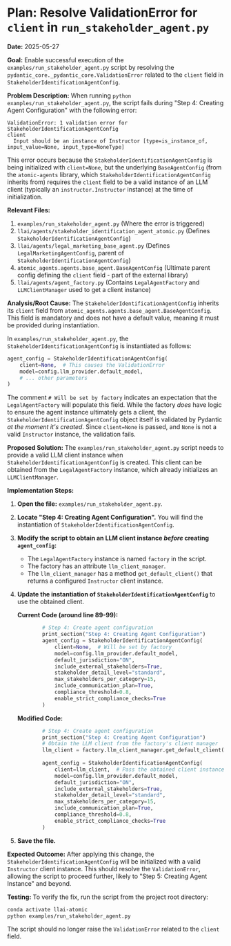 # Plan: Resolve ValidationError for `client` in `run_stakeholder_agent.py`

**Date:** 2025-05-27

**Goal:**
Enable successful execution of the `examples/run_stakeholder_agent.py` script by resolving the `pydantic_core._pydantic_core.ValidationError` related to the `client` field in `StakeholderIdentificationAgentConfig`.

**Problem Description:**
When running `python examples/run_stakeholder_agent.py`, the script fails during "Step 4: Creating Agent Configuration" with the following error:

```
ValidationError: 1 validation error for StakeholderIdentificationAgentConfig
client
  Input should be an instance of Instructor [type=is_instance_of, input_value=None, input_type=NoneType]
```

This error occurs because the `StakeholderIdentificationAgentConfig` is being initialized with `client=None`, but the underlying `BaseAgentConfig` (from the `atomic-agents` library, which `StakeholderIdentificationAgentConfig` inherits from) requires the `client` field to be a valid instance of an LLM client (typically an `instructor.Instructor` instance) at the time of initialization.

**Relevant Files:**
1.  `examples/run_stakeholder_agent.py` (Where the error is triggered)
2.  `llai/agents/stakeholder_identification_agent_atomic.py` (Defines `StakeholderIdentificationAgentConfig`)
3.  `llai/agents/legal_marketing_base_agent.py` (Defines `LegalMarketingAgentConfig`, parent of `StakeholderIdentificationAgentConfig`)
4.  `atomic_agents.agents.base_agent.BaseAgentConfig` (Ultimate parent config defining the `client` field - part of the external library)
5.  `llai/agents/agent_factory.py` (Contains `LegalAgentFactory` and `LLMClientManager` used to get a client instance)

**Analysis/Root Cause:**
The `StakeholderIdentificationAgentConfig` inherits its `client` field from `atomic_agents.agents.base_agent.BaseAgentConfig`. This field is mandatory and does not have a default value, meaning it must be provided during instantiation.

In `examples/run_stakeholder_agent.py`, the `StakeholderIdentificationAgentConfig` is instantiated as follows:
```python
agent_config = StakeholderIdentificationAgentConfig(
    client=None,  # This causes the ValidationError
    model=config.llm_provider.default_model,
    # ... other parameters
)
```
The comment `# Will be set by factory` indicates an expectation that the `LegalAgentFactory` will populate this field. While the factory *does* have logic to ensure the agent instance ultimately gets a client, the `StakeholderIdentificationAgentConfig` object itself is validated by Pydantic *at the moment it's created*. Since `client=None` is passed, and `None` is not a valid `Instructor` instance, the validation fails.

**Proposed Solution:**
The `examples/run_stakeholder_agent.py` script needs to provide a valid LLM client instance when `StakeholderIdentificationAgentConfig` is created. This client can be obtained from the `LegalAgentFactory` instance, which already initializes an `LLMClientManager`.

**Implementation Steps:**

1.  **Open the file:** `examples/run_stakeholder_agent.py`.

2.  **Locate "Step 4: Creating Agent Configuration".** You will find the instantiation of `StakeholderIdentificationAgentConfig`.

3.  **Modify the script to obtain an LLM client instance *before* creating `agent_config`:**
    *   The `LegalAgentFactory` instance is named `factory` in the script.
    *   The factory has an attribute `llm_client_manager`.
    *   The `llm_client_manager` has a method `get_default_client()` that returns a configured `Instructor` client instance.

4.  **Update the instantiation of `StakeholderIdentificationAgentConfig`** to use the obtained client.

    **Current Code (around line 89-99):**
    ```python
            # Step 4: Create agent configuration
            print_section("Step 4: Creating Agent Configuration")
            agent_config = StakeholderIdentificationAgentConfig(
                client=None,  # Will be set by factory
                model=config.llm_provider.default_model,
                default_jurisdiction="ON",
                include_external_stakeholders=True,
                stakeholder_detail_level="standard",
                max_stakeholders_per_category=15,
                include_communication_plan=True,
                compliance_threshold=0.8,
                enable_strict_compliance_checks=True
            )
    ```

    **Modified Code:**
    ```python
            # Step 4: Create agent configuration
            print_section("Step 4: Creating Agent Configuration")
            # Obtain the LLM client from the factory's client manager
            llm_client = factory.llm_client_manager.get_default_client()
            
            agent_config = StakeholderIdentificationAgentConfig(
                client=llm_client,  # Pass the obtained client instance
                model=config.llm_provider.default_model,
                default_jurisdiction="ON",
                include_external_stakeholders=True,
                stakeholder_detail_level="standard",
                max_stakeholders_per_category=15,
                include_communication_plan=True,
                compliance_threshold=0.8,
                enable_strict_compliance_checks=True
            )
    ```

5.  **Save the file.**

**Expected Outcome:**
After applying this change, the `StakeholderIdentificationAgentConfig` will be initialized with a valid `Instructor` client instance. This should resolve the `ValidationError`, allowing the script to proceed further, likely to "Step 5: Creating Agent Instance" and beyond.

**Testing:**
To verify the fix, run the script from the project root directory:
```bash
conda activate llai-atomic
python examples/run_stakeholder_agent.py
```
The script should no longer raise the `ValidationError` related to the `client` field.
